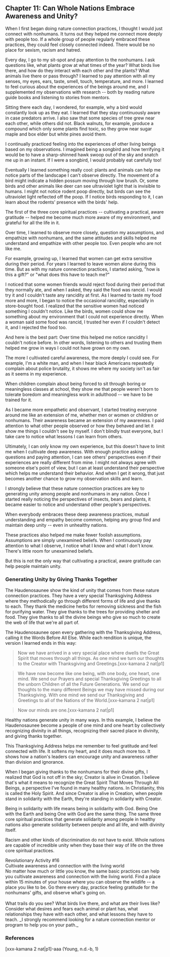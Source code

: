 ## Chapter 11: Can Whole Nations Embrace Awareness and Unity?

When I first began doing nature connection practices, I thought I would just connect with nonhumans. It turns out they helped me connect more deeply with people too. If a whole group of people regularly embraced these practices, they could feel closely connected indeed. There would be no place for sexism, racism and hatred.

Every day, I go to my sit-spot and pay attention to the nonhumans. I ask questions like, what plants grow at what times of the year? What birds live there, and how do they interact with each other and the plants? What animals live there or pass through? I learned to pay attention with all my senses, my eyes, ears, taste, smell, touch, temperature, and more. I learned to feel curious about the experiences of the beings around me, and I supplemented my observations with research -- both by reading nature guide books and listening to stories from mentors.

Sitting there each day, I wondered, for example, why a bird would constantly look up as they eat. I learned that they stay continuously aware in case predators arrive. I also saw that some species of tree grew near each other, while others did not. Black walnuts, for example, produce a compound which only some plants find toxic, so they grow near sugar maple and box elder but white pines avoid them.

I continually practiced feeling into the experiences of other living beings based on my observations. I imagined being a songbird and how terrifying it would be to have a sharp-shinned hawk swoop out of the sky and snatch me up in an instant. If I were a songbird, I would probably eat carefully too!

Eventually I learned something really cool: plants and animals can help me notice parts of the landscape I can't observe directly. The movement of a bird might indicate a hidden possum moving through low brush. Or, some birds and other animals like deer can see ultraviolet light that is invisible to humans. I might not notice rodent poop directly, but birds can see the ultraviolet light reflected off the poop. If I notice birds responding to it, I can learn about the rodents' presence with the birds' help.

The first of the three core spiritual practices -- cultivating a practical, aware gratitude -- helped me become much more aware of my environment, and grateful for all the life in it.

Over time, I learned to observe more closely, question my assumptions, and empathize with nonhumans, and the same attitudes and skills helped me understand and empathize with other people too. Even people who are not like me.

For example, growing up, I learned that women can get extra sensitive during their period. For years I learned to leave women alone during this time. But as with my nature connection practices, I started asking, "how is this a gift?" or "what does this have to teach me?"

I noticed that some women friends would reject food during their period that they normally ate, and when I asked, they said the food was rancid. I would try it and I couldn't taste any rancidity at first. As I learned to taste my food more and more, I began to notice the occasional rancidity, especially in store-bought food. I realized that the sensitive women had noticed something I couldn't notice. Like the birds, women could show me something about my environment that I could not experience directly. When a woman said some food was rancid, I trusted her even if I couldn't detect it, and I rejected the food too.

And here is the best part: Over time this helped me notice rancidity I couldn't notice before. In other words, listening to others and trusting them helped me grow in ways I could not have grown on my own.

The more I cultivated careful awareness, the more deeply I could see. For example, I'm a white man, and when I hear black Americans repeatedly complain about police brutality, it shows me where my society isn't as fair as it seems in my experience.

When children complain about being forced to sit through boring or meaningless classes at school, they show me that people weren't born to tolerate boredom and meaningless work in adulthood -- we have to be trained for it.

As I became more empathetic and observant, I started treating everyone around me like an extension of me, whether men or women or children or nonhumans. Their awareness became an extension of my awareness. I paid attention to what other people observed or how they behaved and let it show me things I couldn't see by myself. I don't blindly trust everyone, but I take care to notice what lessons I can learn from others.

Ultimately, I can only know my own experience, but this doesn't have to limit me when I cultivate deep awareness. With enough practice asking questions and paying attention, I can see others' perspectives even if their experiences are really different from mine. I might not always agree with someone else's point of view, but I can at least understand their perspective which helps me understand their behavior. And when I get it wrong, that just becomes another chance to grow my observation skills and learn.

I strongly believe that these nature connection practices are key to generating unity among people and nonhumans in any nation. Once I started really noticing the perspectives of insects, bears and plants, it became easier to notice and understand other people's perspectives.

When everybody embraces these deep awareness practices, mutual understanding and empathy become common, helping any group find and maintain deep unity -- even in unhealthy nations.

These practices also helped me make fewer foolish assumptions. Assumptions are simply unexamined beliefs. When I continuously pay attention to what I observe, I notice what I know and what I don't know. There's little room for unexamined beliefs.

But this is not the only way that cultivating a practical, aware gratitude can help people maintain unity.

### Generating Unity by Giving Thanks Together

The Haudenosaunee show the kind of unity that comes from these nature connection practices. They have a very special Thanksgiving Address where they methodically go through different forms of life and give thanks to each. They thank the medicine herbs for removing sickness and the fish for purifying water. They give thanks to the trees for providing shelter and food. They give thanks to all the divine beings who give so much to create the web of life that we're all part of.

The Haudenosaunee open every gathering with the Thanksgiving Address, calling it the Words Before All Else. While each rendition is unique, the version I learned ends in this way:

> Now we have arrived in a very special place where dwells the Great Spirit that moves through all things. As one mind we turn our thoughts to the Creator with Thanksgiving and Greetings.[xxx-kamana 2 nat|p1]

> We have now become like one being, with one body, one heart, one mind. We send our Prayers and special Thanksgiving Greetings to all the unborn Children of all the Future Generations. We send our thoughts to the many different Beings we may have missed during our Thanksgiving. With one mind we send our Thanksgiving and Greetings to all of the Nations of the World.[xxx-kamana 2 nat|p1]

> Now our minds are one.[xxx-kamana 2 nat|p1]

Healthy nations generate unity in many ways. In this example, I believe the Haudenosaunee become a people of one mind and one heart by collectively recognizing divinity in all things, recognizing their sacred place in divinity, and giving thanks together.

This Thanksgiving Address helps me remember to feel gratitude and feel connected with life. It softens my heart, and it does much more too. It shows how a nation's leaders can encourage unity and awareness rather than division and ignorance.

When I began giving thanks to the nonhumans for their divine gifts, I realized that God is not off in the sky; Creator is alive in Creation. I believe that's what it means to recognize the Great Spirit That Moves Through All Beings, a perspective I've found in many healthy nations. In Christianity, this is called the Holy Spirit. And since Creator is alive in Creation, when people stand in solidarity with the Earth, they're standing in solidarity with Creator.

Being in solidarity with life means being in solidarity with God. Being One with the Earth and being One with God are the same thing. The same three core spiritual practices that generate solidarity among people in healthy nations also generate solidarity between people and all life, and with divinity itself.

Racism and other kinds of discrimination do not have to exist. Whole nations are capable of incredible unity when they base their way of life on the three core spiritual practices.

<div class="rev-act"><div class="rev-act-header">Revolutionary Activity #16<br/>Cultivate awareness and connection with the living world</div>
<div class="rev-act-body">No matter how much or little you know, the same basic practices can help you cultivate awareness and connection with the living world. Find a place within 15 minutes of your house where you can observe the wildlife -- a place you like to be. Go there every day, practice feeling gratitude for the nonhumans' gifts, and observe what's going on.<br/><br/>What trails do you see? What birds live there, and what are their lives like? Consider what desires and fears each animal or plant has, what relationships they have with each other, and what lessons they have to teach. _I strongly recommend looking for a nature connection mentor or program to help you on your path._</div></div>

### References

[xxx-kamana 2 nat|p1]-aaa (Young, n.d.-b, 1)